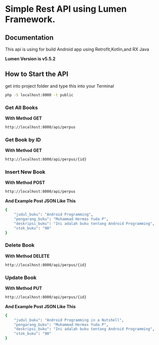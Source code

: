 # Simple Rest API using Lumen Framework.

## Documentation

This api is using for build Android app using Retrofit,Kotlin,and RX Java

**Lumen Version is v5.5.2**

## How to Start the API

get into project folder and type this into your Terminal

```sh
php -S localhost:8000 -t public
```

### Get All Books
**With Method GET**
```sh
http://localhost:8000/api/perpus
```

### Get Book by ID

**With Method GET**
```sh
http://localhost:8000/api/perpus/{id}
```

### Insert New Book

**With Method POST**

```sh
http://localhost:8000/api/perpus
```

**And Example Post JSON Like This**

```sh
{
    "judul_buku": "Android Programming",
    "pengarang_buku": "Muhammad Hermas Yuda P",
    "deskripsi_buku": "Ini adalah buku tentang Android Programming",
    "stok_buku": "90"
}
```

### Delete Book
**With Method DELETE**
```sh
http://localhost:8000/api/perpus/{id}
```

### Update Book

**With Method PUT**

```sh
http://localhost:8000/api/perpus/{id}
```

**And Example Post JSON Like This**

```sh
{
    "judul_buku": "Android Programming in a Nutshell",
    "pengarang_buku": "Muhammad Hermas Yuda P",
    "deskripsi_buku": "Ini adalah buku tentang Android Programming",
    "stok_buku": "90"
}
```
